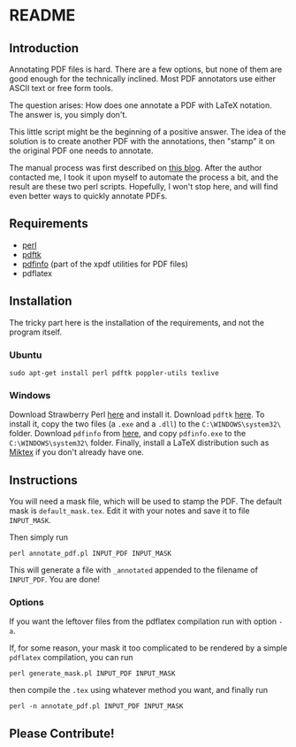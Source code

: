 README
======

Introduction
------------

Annotating PDF files is hard. There are a few
options, but none of them are good enough for the
technically inclined. Most PDF annotators use either
ASCII text or free form tools.

The question arises: How does one annotate a PDF
with LaTeX notation. The answer is, you simply
don't.

This little script might be the beginning of a
positive answer. The idea of the solution is to
create another PDF with the annotations, then
"stamp" it on the original PDF one needs to
annotate.

The manual process was first described on [this
blog](http://3diagramsperpage.wordpress.com/2011/07/29/mathematical-annotations-in-pdf-documents/).
After the author contacted me, I took it upon myself
to automate the process a bit, and the result are
these two perl scripts. Hopefully, I won't stop
here, and will find even better ways to quickly
annotate PDFs.

Requirements
------------
* [perl](http://www.perl.org/get.html)
* [pdftk](http://www.pdflabs.com/docs/install-pdftk/)
* [pdfinfo](http://www.foolabs.com/xpdf/) (part of the xpdf utilities for PDF files)
* pdflatex

Installation
------------
The tricky part here is the installation of the requirements, and not the program itself.

### Ubuntu

    sudo apt-get install perl pdftk poppler-utils texlive

### Windows

Download Strawberry Perl [here](http://strawberryperl.com/) and install it.
Download `pdftk` [here](http://strawberryperl.com/). To install it, copy
the two files (a `.exe` and a `.dll`) to the
`C:\WINDOWS\system32\` folder.
Download `pdfinfo` from
[here](http://www.foolabs.com/xpdf/download.html),
and copy `pdfinfo.exe` to the `C:\WINDOWS\system32\` folder.
Finally, install a LaTeX distribution such as
[Miktex](http://miktex.org/2.9/setup) if you
don't already have one.
    
Instructions
------------

You will need a mask file, which will be used to
stamp the PDF. The default mask is
`default_mask.tex`. Edit it with your notes and
save it to file `INPUT_MASK`.

Then simply run
    
    perl annotate_pdf.pl INPUT_PDF INPUT_MASK

This will generate a file with `_annotated` appended
to the filename of `INPUT_PDF`. You are done!

### Options

If you want the leftover files from the pdflatex
compilation run with option `-a`. 

If, for some reason, your mask it too complicated to
be rendered by a simple `pdflatex` compilation, you
can run

    perl generate_mask.pl INPUT_PDF INPUT_MASK

then compile the `.tex` using whatever method you want,
and finally run

    perl -n annotate_pdf.pl INPUT_PDF INPUT_MASK

Please Contribute!
------------------
